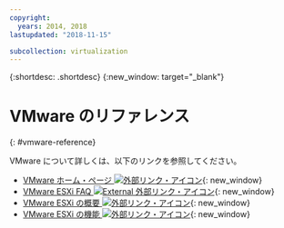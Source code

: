 ```yaml
---
copyright:
  years: 2014, 2018
lastupdated: "2018-11-15"

subcollection: virtualization
---
```

{:shortdesc: .shortdesc}
{:new_window: target="_blank"}

# VMware のリファレンス
{: #vmware-reference}

VMware について詳しくは、以下のリンクを参照してください。

* [VMware ホーム・ページ ![外部リンク・アイコン](../../icons/launch-glyph.svg "外部リンク・アイコン")](http://www.vmware.com/){: new_window}
* [VMware ESXi FAQ ![External 外部リンク・アイコン](../../icons/launch-glyph.svg "外部リンク・アイコン")](http://www.vmware.com/products/vi/esx/esx_faq.html){: new_window}
* [VMware ESXi の概要 ![外部リンク・アイコン](../../icons/launch-glyph.svg "外部リンク・アイコン")](http://www.vmware.com/products/vi/esx/index.html){: new_window}
* [VMware ESXi の機能 ![外部リンク・アイコン](../../icons/launch-glyph.svg "外部リンク・アイコン")](https://www.vmware.com/products/esxi-and-esx.html){: new_window}

